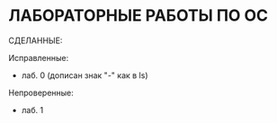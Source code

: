 # ЛАБОРАТОРНЫЕ РАБОТЫ ПО ОС

СДЕЛАННЫЕ:

Исправленные: 
- лаб. 0 (дописан знак "-" как в ls)

Непроверенные: 
- лаб. 1
